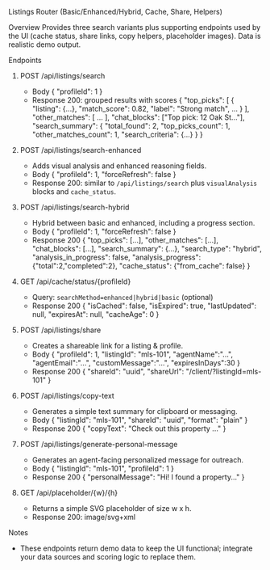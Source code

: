 Listings Router (Basic/Enhanced/Hybrid, Cache, Share, Helpers)

Overview
Provides three search variants plus supporting endpoints used by the UI (cache status, share links, copy helpers, placeholder images). Data is realistic demo output.

Endpoints
1) POST /api/listings/search
   - Body
     { "profileId": 1 }
   - Response 200: grouped results with scores
     {
       "top_picks": [ { "listing": {...}, "match_score": 0.82, "label": "Strong match", ... } ],
       "other_matches": [ ... ],
       "chat_blocks": ["Top pick: 12 Oak St..."],
       "search_summary": { "total_found": 2, "top_picks_count": 1, "other_matches_count": 1, "search_criteria": {...} }
     }

2) POST /api/listings/search-enhanced
   - Adds visual analysis and enhanced reasoning fields.
   - Body
     { "profileId": 1, "forceRefresh": false }
   - Response 200: similar to `/api/listings/search` plus `visualAnalysis` blocks and `cache_status`.

3) POST /api/listings/search-hybrid
   - Hybrid between basic and enhanced, including a progress section.
   - Body
     { "profileId": 1, "forceRefresh": false }
   - Response 200
     { "top_picks": [...], "other_matches": [...], "chat_blocks": [...], "search_summary": {...}, "search_type": "hybrid", "analysis_in_progress": false, "analysis_progress": {"total":2,"completed":2}, "cache_status": {"from_cache": false} }

4) GET /api/cache/status/{profileId}
   - Query: `searchMethod=enhanced|hybrid|basic` (optional)
   - Response 200
     { "isCached": false, "isExpired": true, "lastUpdated": null, "expiresAt": null, "cacheAge": 0 }

5) POST /api/listings/share
   - Creates a shareable link for a listing & profile.
   - Body
     { "profileId": 1, "listingId": "mls-101", "agentName":"...", "agentEmail":"...", "customMessage":"...", "expiresInDays":30 }
   - Response 200
     { "shareId": "uuid", "shareUrl": "/client/<uuid>?listingId=mls-101" }

6) POST /api/listings/copy-text
   - Generates a simple text summary for clipboard or messaging.
   - Body
     { "listingId": "mls-101", "shareId": "uuid", "format": "plain" }
   - Response 200
     { "copyText": "Check out this property ..." }

7) POST /api/listings/generate-personal-message
   - Generates an agent-facing personalized message for outreach.
   - Body
     { "listingId": "mls-101", "profileId": 1 }
   - Response 200
     { "personalMessage": "Hi! I found a property..." }

8) GET /api/placeholder/{w}/{h}
   - Returns a simple SVG placeholder of size w x h.
   - Response 200: image/svg+xml

Notes
- These endpoints return demo data to keep the UI functional; integrate your data sources and scoring logic to replace them.

